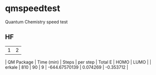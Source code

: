 qmspeedtest
===========

Quantum Chemistry speed test

HF
--
<table>
<tr><td>1</td><td>2</td></tr>
</table>

| QM Package | Time (min) | Steps | per step | Total E | HOMO | LUMO |
| erkale | 810 | 90 | 9 | -644.67570139 | 0.074269 | -0.353712 |
